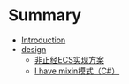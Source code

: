 # Summary

* [Introduction](README.md)
* [design](design/README.md)
  * [非正经ECS实现方案](design/not-serious-ecs-implement.md)
  * [I have mixin模式（C\#）](design/i-have-mixin-pattern-in-csharp.md)


